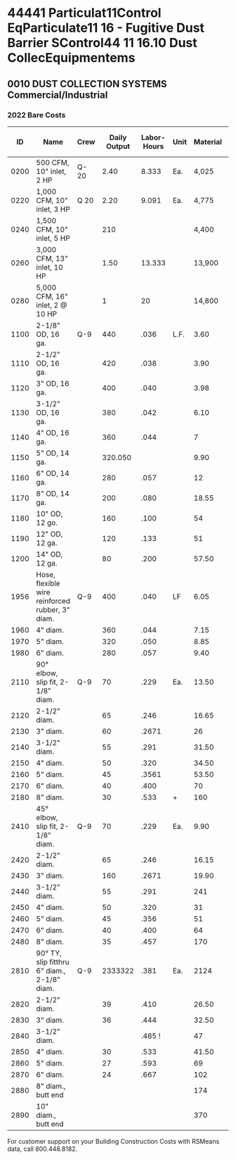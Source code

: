 # 44441 Particulat11Control EqParticulate11 16 - Fugitive Dust Barrier SControl44 11 16.10 Dust CollecEquipmentems

## 0010 DUST COLLECTION SYSTEMS Commercial/Industrial

### 2022 Bare Costs

| ID    | Name                                                                 | Crew | Daily Output | Labor-Hours | Unit  | Material | Labor | Equipment | Total   | Total Incl O&P |
|-------|----------------------------------------------------------------------|------|--------------|-------------|-------|----------|-------|-----------|---------|----------------|
| 0200  | 500 CFM, 10" inlet, 2 HP                                             | Q-20 | 2.40         | 8.333       | Ea.   | 4,025    | 515   |           | 4,540   | 5,200          |
| 0220  | 1,000 CFM, 10" inlet, 3 HP                                           | Q 20 | 2.20         | 9.091       | Ea.   | 4,775    | 565   |           | 5,340   | 6,100          |
| 0240  | 1,500 CFM, 10" inlet, 5 HP                                           |      | 210          |             |       | 4,400    | 620   |           | 5,020   | 5,750          |
| 0260  | 3,000 CFM, 13" inlet, 10 HP                                          |      | 1.50         | 13.333      |       | 13,900   | 825   |           | 14,725  | 16,600         |
| 0280  | 5,000 CFM, 16" inlet, 2 @ 10 HP                                      |      | 1            | 20          |       | 14,800   | 1,250 |           | 16,050  | 18,200         |
| 1100  | 2-1/8" OD, 16 ga.                                                    | Q-9  | 440          | .036        | L.F.  | 3.60     | 2.21  |           | 5.81    | 7.30           |
| 1110  | 2-1/2" OD, 16 ga.                                                    |      | 420          | .038        |       | 3.90     | 2.32  |           | 6.22    | 7.80           |
| 1120  | 3" OD, 16 ga.                                                        |      | 400          | .040        |       | 3.98     | 2.43  |           | 6.41    | 8.0 %          |
| 1130  | 3-1/2" OD, 16 ga.                                                    |      | 380          | .042        |       | 6.10     | 2.56  |           | 8.66    | 10.55          |
| 1140  | 4" OD, 16 ga.                                                        |      | 360          | .044        |       | 7        | 2.70  |           | 9.70    | 11.75          |
| 1150  | 5" OD, 14 ga.                                                        |      | 320.050      |             |       | 9.90     | 3.04  |           | 12.94   | 15.50          |
| 1160  | 6" OD, 14 ga.                                                        |      | 280          | .057        |       | 12       | 3.47  |           | 15.47   | 18.4 !         |
| 1170  | 8" OD, 14 ga.                                                        |      | 200          | .080        |       | 18.55    | 4.86  |           | 23.41   | 28             |
| 1180  | 10" OD, 12 go.                                                       |      | 160          | .100        |       | 54       | 6.10  |           | 60.10   | 68.50          |
| 1190  | 12" OD, 12 ga.                                                       |      | 120          | .133        |       | 51       | 8.10  |           | 59.10   | 68             |
| 1200  | 14" OD, 12 ga.                                                       |      | 80           | .200        |       | 57.50    | 12.15 |           | 69.65   | 81.50          |
| 1956  | Hose, flexible wire reinforced rubber, 3" diam.                      | Q-9  | 400          | .040        | LF    | 6.05     | 2.43  |           | 8.48    | 10.3 !         |
| 1960  | 4" diam.                                                             |      | 360          | .044        |       | 7.15     | 2.70  |           | 9.85    | 11.95          |
| 1970  | 5" diam.                                                             |      | 320          | .050        |       | 8.85     | 3.04  |           | 11.89   | 14.30          |
| 1980  | 6" diam.                                                             |      | 280          | .057        |       | 9.40     | 3.47  |           | 12.87   | 15.60          |
| 2110  | 90° elbow, slip fit, 2-1/8" diam.                                    | Q-9  | 70           | .229        | Ea.   | 13.50    | 13.90 |           | 27.40   | 36             |
| 2120  | 2-1/2" diam.                                                         |      | 65           | .246        |       | 16.65    | 14.95 |           | 31.60   | 41             |
| 2130  | 3" diam.                                                             |      | 60           | .2671       |       | 26       | 16.20 |           | 42.201  | 53             |
| 2140  | 3-1/2" diam.                                                         |      | 55           | .291        |       | 31.50    | 17.70 |           | 49.20   | 61             |
| 2150  | 4" diam.                                                             |      | 50           | .320        |       | 34.50    | 19.45 |           | 53.95   | 67.50          |
| 2160  | 5" diam.                                                             |      | 45           | .3561       |       | 53.50    | 21.50 |           | 75      | 91.50          |
| 2170  | 6" diam.                                                             |      | 40           | .400        |       | 70       | 24.50 |           | 94.50   | 114            |
| 2180  | 8" diam.                                                             |      | 30           | .533        | +     | 160      | 32.50 |           | 192.50  | 225            |
| 2410  | 45° elbow, slip fit, 2-1/8" diam.                                    | Q-9  | 70           | .229        | Ea.   | 9.90     | 13.90 |           | 23.80   | 32             |
| 2420  | 2-1/2" diam.                                                         |      | 65           | .246        |       | 16.15    | 14.95 |           | 31.10   | 40.50          |
| 2430  | 3" diam.                                                             |      | 160          | .2671       |       | 19.90    | 16.20 |           | 36.101  | 46.50          |
| 2440  | 3-1/2" diam.                                                         |      | 55           | .291        |       | 241      | 17.70 |           | 41.70   | 53             |
| 2450  | 4" diam.                                                             |      | 50           | .320        |       | 31       | 19.45 |           | 50.45   | 63.50          |
| 2460  | 5" diam.                                                             |      | 45           | .356        |       | 51       | 21.50 |           | 72.50   | 88.50          |
| 2470  | 6" diam.                                                             |      | 40           | .400        |       | 64       | 24.50 |           | 88.50   | 107            |
| 2480  | 8" diam.                                                             |      | 35           | .457        |       | 170      | 28    |           | 198     | 229            |
| 2810  | 90° TY, slip fitthru 6" diam., 2-1/8" diam.                          | Q-9  | 2333322      | .381        | Ea.   | 2124     | 2222334|           | 44      | 58.50          |
| 2820  | 2-1/2" diam.                                                         |      | 39           | .410        |       | 26.50    | 25    |           | 51.50   | 66.50          |
| 2830  | 3" diam.                                                             |      | 36           | .444        |       | 32.50    | 27    |           | 59.50   | 76             |
| 2840  | 3-1/2" diam.                                                         |      |              | .485 !      |       | 47       | 29.50 |           | 76.50   | 96             |
| 2850  | 4" diam.                                                             |      | 30           | .533        |       | 41.50    | 32.50 |           | 74      | 94.50          |
| 2860  | 5" diam.                                                             |      | 27           | .593        |       | 69       | 36    |           | 105     | 131            |
| 2870  | 6" diam.                                                             |      | 24           | .667        |       | 102      | 40.50 |           | 142.50  | 173            |
| 2880  | 8" diam., butt end                                                   |      |              |             |       | 174      |       |           | 174     | 191            |
| 2890  | 10" diam., butt end                                                  |      |              |             |       | 370      |       |           | 370     | 410            |

For customer support on your Building Construction Costs with RSMeans data, call 800.448.8182.

